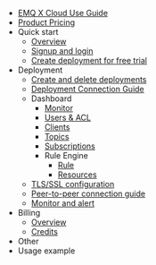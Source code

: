 * [EMQ X Cloud Use Guide](./README.md)
* [Product Pricing](./pricing.md)
* Quick start
  * [Overview](./quick_start/quick_start.md)
  * [Signup and login](./quick_start/signup_login.md)
  * [Create deployment for free trial](./quick_start/free_trial.md)
* Deployment
  * [Create and delete deployments](./deployments/create_delete.md)
  * [Deployment Connection Guide](./deployments/connections.md)
  * Dashboard
    * [Monitor](./deployments/dashboard/monitor.md)
    * [Users & ACL](./deployments/dashboard/users_and_acl.md)
    * [Clients](./deployments/dashboard/clients.md)
    * [Topics](./deployments/dashboard/topics.md)
    * [Subscriptions](./deployments/dashboard/subscriptions.md)
    * Rule Engine
      * [Rule](./deployments/dashboard/rule_engine/rules.md)
      * [Resources](./deployments/dashboard/rule_engine/resources.md)
  * [TLS/SSL configuration](./deployments/tls.md)
  * [Peer-to-peer connection guide](./deployments/vpc_peering.md)
  * [Monitor and alert](./deployments/monitor.md)
* Billing
  * [Overview](./billing/overview.md)
  * [Credits](./billing/credits.md)
* Other
* Usage example
